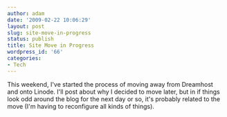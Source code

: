 ```yaml
---
author: adam
date: '2009-02-22 10:06:29'
layout: post
slug: site-move-in-progress
status: publish
title: Site Move in Progress
wordpress_id: '66'
categories:
- Tech
---
```


This weekend, I've started the process of moving away from Dreamhost and onto
Linode. I'll post about why I decided to move later, but in if things look odd
around the blog for the next day or so, it's probably related to the move (I'm
having to reconfigure all kinds of things).

